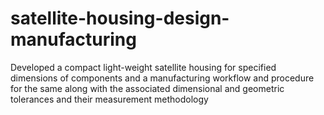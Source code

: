 # satellite-housing-design-manufacturing
Developed a compact light-weight satellite housing for specified dimensions of components and a manufacturing workflow and procedure for the same along with the associated dimensional and geometric tolerances and their measurement methodology
